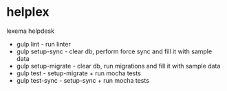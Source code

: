 # helplex
lexema helpdesk

* gulp lint - run linter
* gulp setup-sync - clear db, perform force sync and fill it with sample data
* gulp setup-migrate - clear db, run migrations and fill it with sample data
* gulp test - setup-migrate + run mocha tests
* gulp test-sync - setup-sync + run mocha tests
